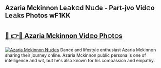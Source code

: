 ## Azaria Mckinnon Le𝚊k𝚎d N𝚞𝚍e - Part-jvo Vid𝚎o Le𝚊ks Photos wF1KK

# <h2><a href="http://fbfo1i.evod.top/?m=Azaria+Mckinnon">🔗 👉🔴 Azaria Mckinnon Vid𝚎o Ph𝚘t𝚘s</a></h2>

[![Azaria Mckinnon N𝚞d𝚎s](https://i.imgur.com/8V9OHl7.gif)](http://fbfo1i.evod.top/?m=Azaria+Mckinnon)
Dance and lifestyle enthusiast Azaria Mckinnon sharing their journey online. Azaria Mckinnon public persona is one of intelligence and wit, but he's also known for his compassion and empathy. 
